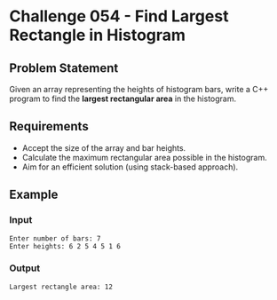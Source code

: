 # Challenge 054 - Find Largest Rectangle in Histogram

## Problem Statement

Given an array representing the heights of histogram bars, write a C++ program to find the **largest rectangular area** in the histogram.

## Requirements

- Accept the size of the array and bar heights.
- Calculate the maximum rectangular area possible in the histogram.
- Aim for an efficient solution (using stack-based approach).

## Example

### Input
```
Enter number of bars: 7  
Enter heights: 6 2 5 4 5 1 6
```
### Output
```
Largest rectangle area: 12
```